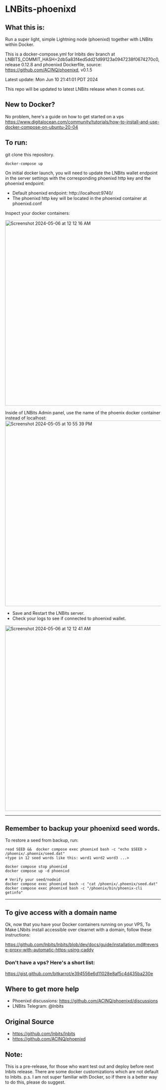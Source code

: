 # LNBits-phoenixd

## What this is:

Run a super light, simple Lightning node (phoenixd) together with LNBits within Docker.

This is a docker-compose.yml for lnbits dev branch at LNBITS_COMMIT_HASH=2db5a83f4ed5dd21d99123a0947238f0674270c0, release 0.12.8
and phoenixd Dockerfile, source: https://github.com/ACINQ/phoenixd, v0.1.5

Latest update: Mon Jun 10 21:41:01 PDT 2024

This repo will be updated to latest LNBits release when it comes out. 

## New to Docker? 

No problem, here's a guide on how to get started on a vps
https://www.digitalocean.com/community/tutorials/how-to-install-and-use-docker-compose-on-ubuntu-20-04

## To run:

git clone this repository.

```
docker-compose up
```
On initial docker launch, you will need to update the LNBits wallet endpoint in the server
settings with the corresponding phoenixd http key and the phoenixd endpoint: 

- Default phoenixd endpoint: http://localhost:9740/ 
- The phoenixd http key will be located in the phoenixd container at phoenixd.conf

Inspect your docker containers:

<img width="600" alt="Screenshot 2024-05-06 at 12 12 16 AM" src="https://github.com/bitkarrot/lnbits-phoenixd/assets/73979971/11126b8a-908a-4a64-b08a-74fb19ad2c8b">


Inside of LNBits Admin panel, use the name of the phoenix docker container instead of localhost:
<img width="600" alt="Screenshot 2024-05-05 at 10 55 39 PM" src="https://github.com/bitkarrot/lnbits-phoenixd/assets/73979971/f8a9f888-54d5-47b6-b39c-b1e78b388347">

- Save and Restart the LNBits server.
- Check your logs to see if connected to phoenixd wallet.
  
<img width="600" alt="Screenshot 2024-05-06 at 12 12 41 AM" src="https://github.com/bitkarrot/lnbits-phoenixd/assets/73979971/e61ed7ef-c2ef-4704-897c-5d6f4b719409">

  
---

## Remember to backup your phoenixd seed words.


To restore a seed from backup, run:

``` 
read SEED &&  docker compose exec phoenixd bash -c "echo $SEED > /phoenix/.phoenix/seed.dat"
<type in 12 seed words like this: word1 word2 word3 ...>

docker compose stop phoenixd
docker compose up -d phoenixd

# Verify your seed/nodeid
docker compose exec phoenixd bash -c "cat /phoenix/.phoenix/seed.dat"
docker compose exec phoenixd bash -c "/phoenix/bin/phoenix-cli getinfo"

```


--- 
## To give access with a domain name

Ok, now that you have your Docker containers running on your VPS,
To Make LNbits install accessible over clearnet with a domain, follow these instructions: 

https://github.com/lnbits/lnbits/blob/dev/docs/guide/installation.md#reverse-proxy-with-automatic-https-using-caddy

### Don't have a vps? Here's a short list:
https://gist.github.com/bitkarrot/e394556e6d11028e8af5c4d435ba230e


## Where to get more help

- Phoenixd discussions: https://github.com/ACINQ/phoenixd/discussions
- LNBits Telegram: @lnbits

## Original Source

- https://github.com/lnbits/lnbits
- https://github.com/ACINQ/phoenixd

## Note:

This is a pre-release, for those who want test out and deploy before next lnbits release. 
There are some docker customizations which are not default to lnbits. 
p.s. I am not super familiar with Docker, so if there is a better way to do this, please do suggest.

